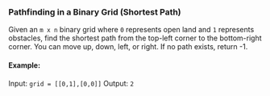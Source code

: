 ### Pathfinding in a Binary Grid (Shortest Path)

Given an `m x n` binary grid where `0` represents open land and `1` represents obstacles, find the shortest path from the top-left corner to the bottom-right corner. You can move up, down, left, or right. If no path exists, return -1.

#### Example:
Input: `grid = [[0,1],[0,0]]`
Output: `2`

